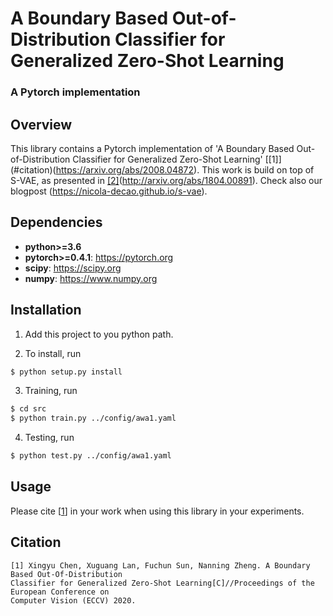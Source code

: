 # A Boundary Based Out-of-Distribution Classifier for Generalized Zero-Shot Learning
### A Pytorch implementation 

## Overview
This library contains a Pytorch implementation of 'A Boundary Based Out-of-Distribution Classifier for Generalized Zero-Shot Learning' [[1]] (#citation)(https://arxiv.org/abs/2008.04872). This work is build on top of S-VAE, as presented in [[2]](#citation)(http://arxiv.org/abs/1804.00891). Check also our blogpost (https://nicola-decao.github.io/s-vae).


## Dependencies

* **python>=3.6**
* **pytorch>=0.4.1**: https://pytorch.org
* **scipy**: https://scipy.org
* **numpy**: https://www.numpy.org

## Installation

1. Add this project to you python path.

2. To install, run

```bash
$ python setup.py install
```

3. Training, run

```bash
$ cd src
$ python train.py ../config/awa1.yaml
```
4. Testing, run

```bash
$ python test.py ../config/awa1.yaml
```

## Usage

Please cite [[1](#citation)] in your work when using this library in your experiments.



## Citation
```
[1] Xingyu Chen, Xuguang Lan, Fuchun Sun, Nanning Zheng. A Boundary Based Out-Of-Distribution
Classifier for Generalized Zero-Shot Learning[C]//Proceedings of the European Conference on
Computer Vision (ECCV) 2020.
```
